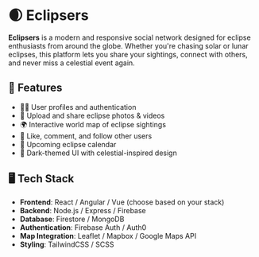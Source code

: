 # 🌒 Eclipsers

**Eclipsers** is a modern and responsive social network designed for eclipse enthusiasts from around the globe. Whether you're chasing solar or lunar eclipses, this platform lets you share your sightings, connect with others, and never miss a celestial event again.

## 🚀 Features

- 🧑‍🚀 User profiles and authentication  
- 📸 Upload and share eclipse photos & videos  
- 🌍 Interactive world map of eclipse sightings  
- 💬 Like, comment, and follow other users  
- 📅 Upcoming eclipse calendar  
- 🌌 Dark-themed UI with celestial-inspired design  

## 🖥️ Tech Stack

- **Frontend**: React / Angular / Vue (choose based on your stack)  
- **Backend**: Node.js / Express / Firebase  
- **Database**: Firestore / MongoDB  
- **Authentication**: Firebase Auth / Auth0  
- **Map Integration**: Leaflet / Mapbox / Google Maps API  
- **Styling**: TailwindCSS / SCSS  
